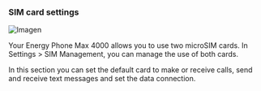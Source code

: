 ### SIM card settings

![Imagen](http://static.energysistem.com/images/manuals/42689/57f3783f4a07c.jpg)

Your Energy Phone Max 4000 allows you to use two microSIM cards. In Settings > SIM Management, you can manage the use of both cards.

In this section you can set the default card to make or receive calls, send and receive text messages and set the data connection.

